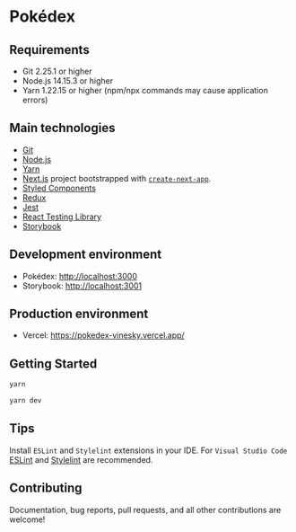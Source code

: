 # Pokédex

## Requirements

- Git 2.25.1 or higher
- Node.js 14.15.3 or higher
- Yarn 1.22.15 or higher (npm/npx commands may cause application errors)

## Main technologies

- [Git](https://git-scm.com/)
- [Node.js](https://nodejs.org/)
- [Yarn](https://yarnpkg.com/)
- [Next.js](https://nextjs.org/) project bootstrapped with [`create-next-app`](https://github.com/vercel/next.js/tree/canary/packages/create-next-app).
- [Styled Components](https://styled-components.com/)
- [Redux](https://redux.js.org/)
- [Jest](https://jestjs.io/)
- [React Testing Library](https://testing-library.com/docs/react-testing-library/intro/)
- [Storybook](https://storybook.js.org/)

## Development environment

- Pokédex: <http://localhost:3000>
- Storybook: <http://localhost:3001>

## Production environment

- Vercel: <https://pokedex-vinesky.vercel.app/>

## Getting Started

```bash
yarn
```

```bash
yarn dev
```
## Tips

Install `ESLint` and `Stylelint` extensions in your IDE. For `Visual Studio Code` [ESLint](https://marketplace.visualstudio.com/items?itemName=dbaeumer.vscode-eslint) and [Stylelint](https://marketplace.visualstudio.com/items?itemName=stylelint.vscode-stylelint) are recommended.

## Contributing

Documentation, bug reports, pull requests, and all other contributions are welcome!
